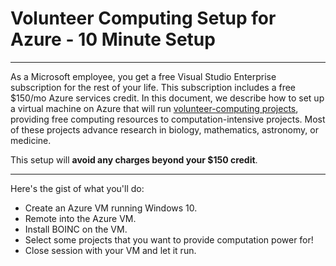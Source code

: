 # Volunteer Computing Setup for Azure - 10 Minute Setup


---


As a Microsoft employee, you get a free Visual Studio Enterprise subscription for the rest of your life. This subscription includes a free $150/mo Azure services credit. In this document, we describe how to set up a virtual machine on Azure that will run [volunteer-computing projects](https://boinc.berkeley.edu/trac/wiki/VolunteerComputing#:~:text=Volunteer%20computing%20is%20an%20arrangement,own%20Internet%2Dconnected%20personal%20computers), providing free computing resources to computation-intensive projects. Most of these projects advance research in biology, mathematics, astronomy, or medicine.


This setup will **avoid any charges beyond your $150 credit**.


---

Here's the gist of what you'll do:

* Create an Azure VM running Windows 10.
* Remote into the Azure VM.
* Install BOINC on the VM.
* Select some projects that you want to provide computation power for!
* Close session with your VM and let it run.
